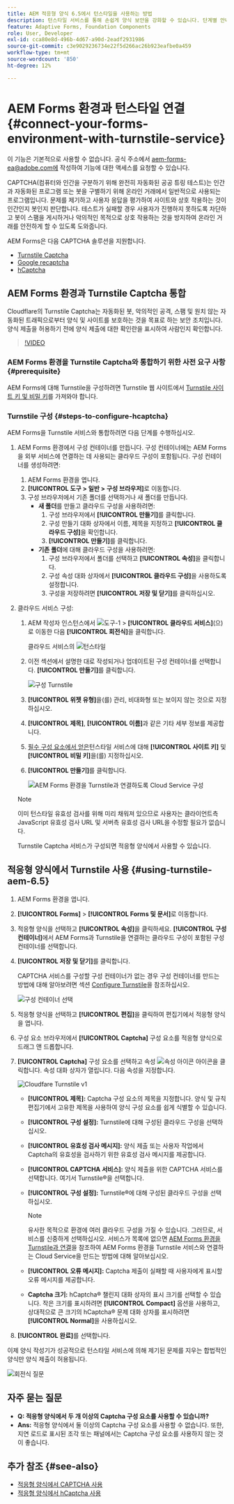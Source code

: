 ```yaml
---
title: AEM 적응형 양식 6.5에서 턴스타일을 사용하는 방법
description: 턴스타일 서비스를 통해 손쉽게 양식 보안을 강화할 수 있습니다. 단계별 안내서가 포함되어 있습니다.
feature: Adaptive Forms, Foundation Components
role: User, Developer
exl-id: cca80e8d-496b-4d67-a90d-2eadf2931986
source-git-commit: c3e9029236734e22f5d266ac26b923eafbe0a459
workflow-type: tm+mt
source-wordcount: '850'
ht-degree: 12%

---
```


# AEM Forms 환경과 턴스타일 연결 {#connect-your-forms-environment-with-turnstile-service}


<span class="preview">이 기능은 기본적으로 사용할 수 없습니다. 공식 주소에서 aem-forms-ea@adobe.com에 작성하여 기능에 대한 액세스를 요청할 수 있습니다.</span>

CAPTCHA(컴퓨터와 인간을 구분하기 위해 완전히 자동화된 공공 튜링 테스트)는 인간과 자동화된 프로그램 또는 봇을 구별하기 위해 온라인 거래에서 일반적으로 사용되는 프로그램입니다. 문제를 제기하고 사용자 응답을 평가하여 사이트와 상호 작용하는 것이 인간인지 봇인지 판단합니다. 테스트가 실패할 경우 사용자가 진행하지 못하도록 차단하고 봇이 스팸을 게시하거나 악의적인 목적으로 상호 작용하는 것을 방지하여 온라인 거래를 안전하게 할 수 있도록 도와줍니다.

AEM Forms은 다음 CAPTCHA 솔루션을 지원합니다.

* [Turnstile Captcha](/help/forms/using/integrate-adaptive-forms-turnstile.md)
* [Google recaptcha](/help/forms/using/captcha-adaptive-forms.md)
* [hCaptcha](/help/forms/using/integrate-adaptive-forms-hcaptcha.md)


<!-- ![Turnstile](assets/Turnstile-challenge.png)-->

## AEM Forms 환경과 Turnstile Captcha 통합

Cloudflare의 Turnstile Captcha는 자동화된 봇, 악의적인 공격, 스팸 및 원치 않는 자동화된 트래픽으로부터 양식 및 사이트를 보호하는 것을 목표로 하는 보안 조치입니다. 양식 제출을 허용하기 전에 양식 제출에 대한 확인란을 표시하여 사람인지 확인합니다.

>[!VIDEO](https://video.tv.adobe.com/v/3440940/)

### AEM Forms 환경을 Turnstile Captcha와 통합하기 위한 사전 요구 사항 {#prerequisite}

AEM Forms에 대해 Turnstile을 구성하려면 Turnstile 웹 사이트에서 [Turnstile 사이트 키 및 비밀 키](https://developers.cloudflare.com/turnstile/get-started/)를 가져와야 합니다.

### Turnstile 구성 {#steps-to-configure-hcaptcha}

AEM Forms을 Turnstile 서비스와 통합하려면 다음 단계를 수행하십시오.

1. AEM Forms 환경에서 구성 컨테이너를 만듭니다. 구성 컨테이너에는 AEM Forms을 외부 서비스에 연결하는 데 사용되는 클라우드 구성이 포함됩니다. 구성 컨테이너를 생성하려면:
   1. AEM Forms 환경을 엽니다.
   1. **[!UICONTROL 도구 > 일반 > 구성 브라우저]**&#x200B;로 이동합니다.
   1. 구성 브라우저에서 기존 폴더를 선택하거나 새 폴더를 만듭니다.
      * **새 폴더**&#x200B;를 만들고 클라우드 구성을 사용하려면:
         1. 구성 브라우저에서 **[!UICONTROL 만들기]**&#x200B;를 클릭합니다.
         1. 구성 만들기 대화 상자에서 이름, 제목을 지정하고 **[!UICONTROL 클라우드 구성]**&#x200B;을 확인합니다.
         1. **[!UICONTROL 만들기]**&#x200B;를 클릭합니다.
      * **기존 폴더**&#x200B;에 대해 클라우드 구성을 사용하려면:
         1. 구성 브라우저에서 폴더를 선택하고 **[!UICONTROL 속성]**&#x200B;을 클릭합니다.
         1. 구성 속성 대화 상자에서 **[!UICONTROL 클라우드 구성]**&#x200B;을 사용하도록 설정합니다.
         1. 구성을 저장하려면 **[!UICONTROL 저장 및 닫기]**&#x200B;를 클릭하십시오.

1. 클라우드 서비스 구성:
   1. AEM 작성자 인스턴스에서 ![도구-1](assets/tools-1.png) > **[!UICONTROL 클라우드 서비스]**(으)로 이동한 다음 **[!UICONTROL 회전식]**&#x200B;을 클릭합니다.

      클라우드 서비스의 ![턴스타일](assets/turnstile-in-ui.png)
   1. 이전 섹션에서 설명한 대로 작성되거나 업데이트된 구성 컨테이너를 선택합니다. **[!UICONTROL 만들기]**&#x200B;를 클릭합니다.

      ![구성 Turnstile](assets/config-hcaptcha.png)
   1. **[!UICONTROL 위젯 유형]**&#x200B;을(를) 관리, 비대화형 또는 보이지 않는 것으로 지정하십시오.
   1. **[!UICONTROL 제목]**, **[!UICONTROL 이름]**&#x200B;과 같은 기타 세부 정보를 제공합니다.
   1. [필수 구성 요소에서 얻은](#prerequisite)턴스타일 서비스에 대해 **[!UICONTROL 사이트 키]** 및 **[!UICONTROL 비밀 키]**&#x200B;을(를) 지정하십시오.
   1. **[!UICONTROL 만들기]**&#x200B;를 클릭합니다.

      ![AEM Forms 환경을 Turnstile과 연결하도록 Cloud Service 구성](assets/config-turntstile.png)

   >[!NOTE]
   > 이미 턴스타일 유효성 검사를 위해 미리 채워져 있으므로 사용자는 클라이언트측 JavaScript 유효성 검사 URL 및 서버측 유효성 검사 URL을 수정할 필요가 없습니다.

   Turnstile Captcha 서비스가 구성되면 적응형 양식에서 사용할 수 있습니다.

## 적응형 양식에서 Turnstile 사용 {#using-turnstile-aem-6.5}

1. AEM Forms 환경을 엽니다.
1. **[!UICONTROL Forms]** > **[!UICONTROL Forms 및 문서]**&#x200B;로 이동합니다.
1. 적응형 양식을 선택하고 **[!UICONTROL 속성]**&#x200B;을 클릭하세요. **[!UICONTROL 구성 컨테이너]**&#x200B;에서 AEM Forms과 Turnstile을 연결하는 클라우드 구성이 포함된 구성 컨테이너를 선택합니다.
1. **[!UICONTROL 저장 및 닫기]**&#x200B;를 클릭합니다.

   CAPTCHA 서비스를 구성할 구성 컨테이너가 없는 경우 구성 컨테이너를 만드는 방법에 대해 알아보려면 섹션 [Configure Turnstile](#configure-turnstile-steps-to-configure-hcaptcha)을 참조하십시오.

   ![구성 컨테이너 선택](assets/captcha-properties.png)

1. 적응형 양식을 선택하고 **[!UICONTROL 편집]**&#x200B;을 클릭하여 편집기에서 적응형 양식을 엽니다.
1. 구성 요소 브라우저에서 **[!UICONTROL Captcha]** 구성 요소를 적응형 양식으로 드래그 앤 드롭합니다.
1. **[!UICONTROL Captcha]** 구성 요소를 선택하고 속성 ![속성 아이콘](assets/configure-icon.svg) 아이콘을 클릭합니다. 속성 대화 상자가 열립니다. 다음 속성을 지정합니다.

   <!--![Turnstile v2](assets/turnstile-settings-v2.png)-->
   ![Cloudfare Turnstile v1](assets/turnstile-setting-v1.png)

   * **[!UICONTROL 제목]:** Captcha 구성 요소의 제목을 지정합니다. 양식 및 규칙 편집기에서 고유한 제목을 사용하여 양식 구성 요소를 쉽게 식별할 수 있습니다.
   * **[!UICONTROL 구성 설정]:** Turnstile에 대해 구성된 클라우드 구성을 선택하십시오.
   * **[!UICONTROL 유효성 검사 메시지]:** 양식 제출 또는 사용자 작업에서 Captcha의 유효성을 검사하기 위한 유효성 검사 메시지를 제공합니다.
   * **[!UICONTROL CAPTCHA 서비스]:** 양식 제출을 위한 CAPTCHA 서비스를 선택합니다. 여기서 Turnstile®을 선택합니다.
   * **[!UICONTROL 구성 설정]:** Turnstile®에 대해 구성된 클라우드 구성을 선택하십시오.

     >[!NOTE]
     >유사한 목적으로 환경에 여러 클라우드 구성을 가질 수 있습니다. 그러므로, 서비스를 신중하게 선택하십시오. 서비스가 목록에 없으면 [AEM Forms 환경을 Turnstile과 연결](#connect-your-forms-environment-with-turnstile-service)을 참조하여 AEM Forms 환경을 Turnstile 서비스와 연결하는 Cloud Service을 만드는 방법에 대해 알아보십시오.

   * **[!UICONTROL 오류 메시지]:** Captcha 제출이 실패할 때 사용자에게 표시할 오류 메시지를 제공합니다.
   * **Captcha 크기:** hCaptcha® 챌린지 대화 상자의 표시 크기를 선택할 수 있습니다. 작은 크기를 표시하려면 **[!UICONTROL Compact]** 옵션을 사용하고, 상대적으로 큰 크기의 hCaptcha® 문제 대화 상자를 표시하려면 **[!UICONTROL Normal]**&#x200B;을 사용하십시오.

1. **[!UICONTROL 완료]**&#x200B;를 선택합니다.


이제 양식 작성기가 성공적으로 턴스타일 서비스에 의해 제기된 문제를 지우는 합법적인 양식만 양식 제출이 허용됩니다.

![회전식 질문](assets/turnstile-challenge.png)


## 자주 묻는 질문

* **Q: 적응형 양식에서 두 개 이상의 Captcha 구성 요소를 사용할 수 있습니까?**
* **Ans:** 적응형 양식에서 둘 이상의 Captcha 구성 요소를 사용할 수 없습니다. 또한, 지연 로드로 표시된 조각 또는 패널에서는 Captcha 구성 요소를 사용하지 않는 것이 좋습니다.

## 추가 참조 {#see-also}

* [적응형 양식에서 CAPTCHA 사용](/help/forms/using/captcha-adaptive-forms.md)
* [적응형 양식에서 hCaptcha 사용](/help/forms/using/integrate-adaptive-forms-hcaptcha.md)

